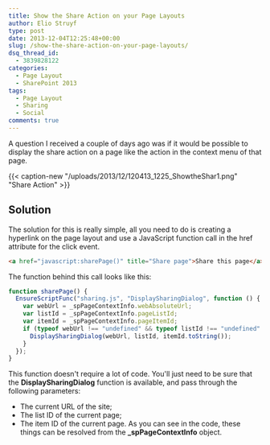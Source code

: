 ```yaml
---
title: Show the Share Action on your Page Layouts
author: Elio Struyf
type: post
date: 2013-12-04T12:25:48+00:00
slug: /show-the-share-action-on-your-page-layouts/
dsq_thread_id:
  - 3839828122
categories:
  - Page Layout
  - SharePoint 2013
tags:
  - Page Layout
  - Sharing
  - Social
comments: true
---
```


A question I received a couple of days ago was if it would be possible to display the share action on a page like the action in the context menu of that page.

{{< caption-new "/uploads/2013/12/120413_1225_ShowtheShar1.png" "Share Action" >}}

## Solution

The solution for this is really simple, all you need to do is creating a hyperlink on the page layout and use a JavaScript function call in the href attribute for the click event.

```html
<a href="javascript:sharePage()" title="Share page">Share this page</a>
```

The function behind this call looks like this:

```javascript
function sharePage() {
  EnsureScriptFunc("sharing.js", "DisplaySharingDialog", function () {
    var webUrl = _spPageContextInfo.webAbsoluteUrl;
    var listId = _spPageContextInfo.pageListId;
    var itemId = _spPageContextInfo.pageItemId;
    if (typeof webUrl !== "undefined" && typeof listId !== "undefined" && typeof itemId !== "undefined") {
      DisplaySharingDialog(webUrl, listId, itemId.toString());
    }
  });
}
```

This function doesn't require a lot of code. You'll just need to be sure that the **DisplaySharingDialog** function is available, and pass through the following parameters:

*   The current URL of the site;
*   The list ID of the current page;
*   The item ID of the current page.
As you can see in the code, these things can be resolved from the **_spPageContextInfo** object.